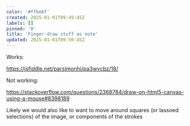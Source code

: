 ```yaml
---
color: '#ffbe6f'
created: 2025-01-01T09:49:45Z
labels: []
pinned: '0'
title: 'Finger-draw stuff as note'
updated: 2025-01-01T09:50:45Z
---
```

Works:

https://jsfiddle.net/parsimonhi/pa3wvcbz/18/

Not working:

https://stackoverflow.com/questions/2368784/draw-on-html5-canvas-using-a-mouse#8398189

Likely we would also like to want to move around squares (or lassoed selections) of the image, or components of the strokes